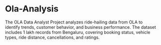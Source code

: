 # Ola-Analysis
The OLA Data Analyst Project analyzes ride-hailing data from OLA to identify trends, customer behavior, and business performance. The dataset includes 1 lakh records from Bengaluru, covering booking status, vehicle types, ride distance, cancellations, and ratings.
